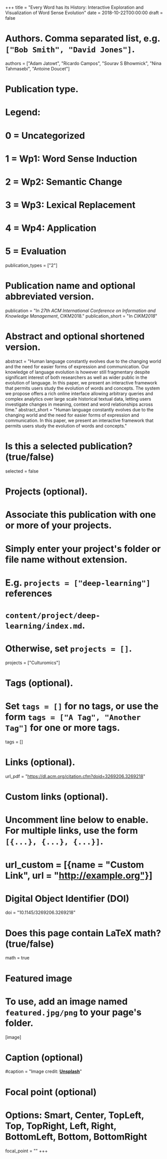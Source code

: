 +++
title = "Every Word has its History: Interactive Exploration and Visualization of Word Sense Evolution"
date = 2018-10-22T00:00:00
draft = false

# Authors. Comma separated list, e.g. `["Bob Smith", "David Jones"]`.
authors = ["Adam Jatowt", "Ricardo Campos", "Sourav S Bhowmick", "Nina Tahmasebi", "Antoine Doucet"]

# Publication type.
# Legend:
# 0 = Uncategorized
# 1 = Wp1: Word Sense Induction
# 2 = Wp2: Semantic Change
# 3 = Wp3: Lexical Replacement
# 4 = Wp4: Application
# 5 = Evaluation
publication_types = ["2"]

# Publication name and optional abbreviated version.
publication = "In *27th ACM International Conference on Information and Knowledge Management*, CIKM2018."
publication_short = "In *CIKM2018*"

# Abstract and optional shortened version.
abstract = "Human language constantly evolves due to the changing world and the need for easier forms of expression and communication. Our knowledge of language evolution is however still fragmentary despite significant interest of both researchers as well as wider public in the evolution of language. In this paper, we present an interactive framework that permits users study the evolution of words and concepts. The system we propose offers a rich online interface allowing arbitrary queries and complex analytics over large scale historical textual data, letting users investigate changes in meaning, context and word relationships across time."
abstract_short = "Human language constantly evolves due to the changing world and the need for easier forms of expression and communication. In this paper, we present an interactive framework that permits users study the evolution of words and concepts."

# Is this a selected publication? (true/false)
selected = false

# Projects (optional).
#   Associate this publication with one or more of your projects.
#   Simply enter your project's folder or file name without extension.
#   E.g. `projects = ["deep-learning"]` references 
#   `content/project/deep-learning/index.md`.
#   Otherwise, set `projects = []`.
projects = ["Culturomics"]

# Tags (optional).
#   Set `tags = []` for no tags, or use the form `tags = ["A Tag", "Another Tag"]` for one or more tags.
tags = []

# Links (optional).
url_pdf = "https://dl.acm.org/citation.cfm?doid=3269206.3269218"


# Custom links (optional).
#   Uncomment line below to enable. For multiple links, use the form `[{...}, {...}, {...}]`.
# url_custom = [{name = "Custom Link", url = "http://example.org"}]

# Digital Object Identifier (DOI)
doi = "10.1145/3269206.3269218"

# Does this page contain LaTeX math? (true/false)
math = true

# Featured image
# To use, add an image named `featured.jpg/png` to your page's folder. 
[image]
  # Caption (optional)
  #caption = "Image credit: [**Unsplash**](https://unsplash.com/photos/jdD8gXaTZsc)"

  # Focal point (optional)
  # Options: Smart, Center, TopLeft, Top, TopRight, Left, Right, BottomLeft, Bottom, BottomRight
  focal_point = ""
+++

